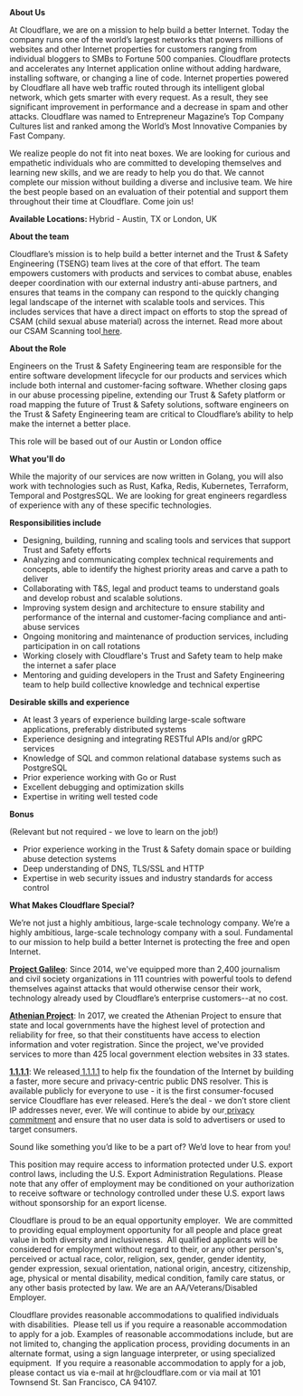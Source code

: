 <div class="content-intro">
	<div><strong>About Us</strong></div>
	<div>
		<p>At Cloudflare, we are on a mission to help build a better Internet. Today the company runs one of the world’s largest networks that powers millions of websites and other Internet properties for customers ranging from individual bloggers to SMBs to Fortune 500 companies. Cloudflare protects and accelerates any Internet application online without adding hardware, installing software, or changing a line of code. Internet properties powered by Cloudflare all have web traffic routed through its intelligent global network, which gets smarter with every request. As a result, they see significant improvement in performance and a decrease in spam and other attacks. Cloudflare was named to Entrepreneur Magazine’s Top Company Cultures list and ranked among the World’s Most Innovative Companies by Fast Company.&nbsp;</p>
		<p><span style="font-weight: 400;">We realize people do not fit into neat boxes. We are looking for curious and empathetic individuals who are committed to developing themselves and learning new skills, and we are ready to help you do that. We cannot complete our mission without building a diverse and inclusive team. We hire the best people based on an evaluation of their potential and support them throughout their time at Cloudflare. Come join us!&nbsp;</span></p>
	</div>
</div>
<p><strong>Available Locations: </strong>Hybrid - Austin, TX or London, UK</p>
<p><strong>About the team</strong></p>
<p>Cloudflare’s mission is to help build a better internet and the Trust &amp; Safety Engineering (TSENG) team lives at the core of that effort. The team empowers customers with products and services to combat abuse, enables deeper coordination with our external industry anti-abuse partners, and ensures that teams in the company can respond to the quickly changing legal landscape of the internet with scalable tools and services. This includes services that have a direct impact on efforts to stop the spread of CSAM (child sexual abuse material) across the internet. Read more about our CSAM Scanning tool<a href="https://blog.cloudflare.com/cloudflares-response-to-csam-online/"> here</a>.</p>
<p><strong>About the Role</strong></p>
<p>Engineers on the Trust &amp; Safety Engineering team are responsible for the entire software development lifecycle for our products and services which include both internal and customer-facing software. Whether closing gaps in our abuse processing pipeline, extending our Trust &amp; Safety platform or road mapping the future of Trust &amp; Safety solutions, software engineers on the Trust &amp; Safety Engineering team are critical to Cloudflare’s ability to help make the internet a better place.&nbsp;</p>
<p>This role will be based out of our Austin or London office</p>
<p><strong>What you'll do</strong></p>
<p>While the majority of our services are now written in Golang, you will also work with technologies such as Rust, Kafka, Redis, Kubernetes, Terraform, Temporal and PostgresSQL. We are looking for great engineers regardless of experience with any of these specific technologies.</p>
<p><strong>Responsibilities include</strong></p>
<ul>
	<li>Designing, building, running and scaling tools and services that support Trust and Safety efforts</li>
	<li>Analyzing and communicating complex technical requirements and concepts, able to identify the highest priority areas and carve a path to deliver</li>
	<li>Collaborating with T&amp;S, legal and product teams to understand goals and develop robust and scalable solutions.</li>
	<li>Improving system design and architecture to ensure stability and performance of the internal and customer-facing compliance and anti-abuse services</li>
	<li>Ongoing monitoring and maintenance of production services, including participation in on call rotations</li>
	<li>Working closely with Cloudflare's Trust and Safety team to help make the internet a safer place</li>
	<li>Mentoring and guiding developers in the Trust and Safety Engineering team to help build collective knowledge and technical expertise</li>
</ul>
<p><strong>Desirable skills and experience</strong></p>
<ul>
	<li>At least 3 years of experience building large-scale software applications, preferably distributed systems</li>
	<li>Experience designing and integrating RESTful APIs and/or gRPC services</li>
	<li>Knowledge of SQL and common relational database systems such as PostgreSQL</li>
	<li>Prior experience working with Go or Rust</li>
	<li>Excellent debugging and optimization skills</li>
	<li>Expertise in writing well tested code</li>
</ul>
<p><strong>Bonus</strong></p>
<p>(Relevant but not required - we love to learn on the job!)</p>
<ul>
	<li>Prior experience working in the Trust &amp; Safety domain space or building abuse detection systems</li>
	<li>Deep understanding of DNS, TLS/SSL and HTTP</li>
	<li>Expertise in web security issues and industry standards for access control</li>
</ul>
<div class="content-conclusion">
	<p><strong>What Makes Cloudflare Special?</strong></p>
	<p><span style="font-weight: 400;">We’re not just a highly ambitious, large-scale technology company. We’re a highly ambitious, large-scale technology company with a soul. Fundamental to our mission to help build a better Internet is protecting the free and open Internet.</span></p>
	<p><a href="https://blog.cloudflare.com/protecting-free-expression-online/"><strong>Project Galileo</strong></a><span style="font-weight: 400;">: Since 2014, we've equipped more than 2,400 journalism and civil society organizations in 111 countries with powerful tools to defend themselves against attacks that would otherwise censor their work, technology already used by Cloudflare’s enterprise customers--at no cost.</span></p>
	<p><strong><a href="https://www.cloudflare.com/athenian/">Athenian Project</a></strong><span style="font-weight: 400;">: In 2017, we created the Athenian Project to ensure that state and local governments have the highest level of protection and reliability for free, so that their constituents have access to election information and voter registration. Since the project, we've provided services to more than 425 local government election websites in 33 states.</span></p>
	<p><a href="https://1.1.1.1/"><strong>1.1.1.1</strong></a><span style="font-weight: 400;">: We released</span><a href="https://1.1.1.1/"> <span style="font-weight: 400;">1.1.1.1</span></a><span style="font-weight: 400;"> to help fix the foundation of the Internet by building a faster, more secure and privacy-centric public DNS resolver. This is available publicly for everyone to use - it is the first consumer-focused service Cloudflare has ever released. Here’s the deal - we don’t store client IP addresses never, ever. We will continue to abide by our</span><a href="https://developers.cloudflare.com/1.1.1.1/privacy/public-dns-resolver"> privacy commitment</a><span style="font-weight: 400;"> and ensure that no user data is sold to advertisers or used to target consumers.</span></p>
	<p><span style="font-weight: 400;">Sound like something you’d like to be a part of? We’d love to hear from you!</span></p>
	<p><span style="font-weight: 400;">This position may require access to information protected under U.S. export control laws, including the U.S. Export Administration Regulations. Please note that any offer of employment may be conditioned on your authorization to receive software or technology controlled under these U.S. export laws without sponsorship for an export license.</span></p>
	<p><span style="font-weight: 400;">Cloudflare is proud to be an equal opportunity employer. &nbsp;We are committed to providing equal employment opportunity for all people and place great value in both diversity and inclusiveness. &nbsp;All qualified applicants will be considered for employment without regard to their, or any other person's, perceived or actual</span> <span style="font-weight: 400;">race, color, religion, sex, gender, gender identity, gender expression, sexual orientation, national origin, ancestry, citizenship, age, physical or mental disability, medical condition, family care status, or any other basis protected by law. </span><span style="font-weight: 400;">We are an AA/Veterans/Disabled Employer.</span></p>
	<p><span style="font-weight: 400;">Cloudflare provides reasonable accommodations to qualified individuals with disabilities. &nbsp;Please tell us if you require a reasonable accommodation to apply for a job. Examples of reasonable accommodations include, but are not limited to, changing the application process, providing documents in an alternate format, using a sign language interpreter, or using specialized equipment. &nbsp;If you require a reasonable accommodation to apply for a job, please contact us via e-mail at </span><span style="font-weight: 400;">hr@cloudflare.com</span><span style="font-weight: 400;"> or via mail at 101 Townsend St. San Francisco, CA 94107.</span></p>
</div>